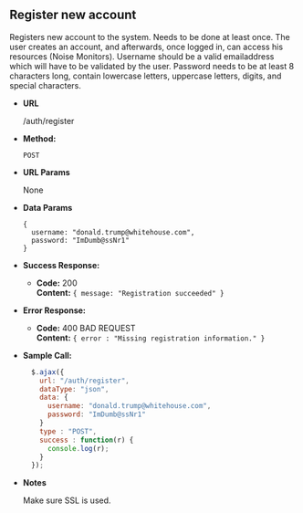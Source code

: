 **Register new account**
----
  Registers new account to the system. Needs to be done at least once. The user creates an account, and afterwards, once logged in, can access his resources (Noise Monitors). Username should be a valid emailaddress which will have to be validated by the user. Password needs to be at least 8 characters long, contain lowercase letters, uppercase letters, digits, and special characters.

* **URL**

  /auth/register

* **Method:**

  `POST`
  
* **URL Params**

  None

* **Data Params**

  ```
  {
    username: "donald.trump@whitehouse.com",
    password: "ImDumb@ssNr1"
  }
  ```

* **Success Response:**

  * **Code:** 200 <br />
    **Content:** `{ message: "Registration succeeded" }`
 
* **Error Response:**

  * **Code:** 400 BAD REQUEST <br />
    **Content:** `{ error : "Missing registration information." }`
    
* **Sample Call:**

  ```javascript
    $.ajax({
      url: "/auth/register",
      dataType: "json",
      data: {
        username: "donald.trump@whitehouse.com",
        password: "ImDumb@ssNr1"
      }
      type : "POST",
      success : function(r) {
        console.log(r);
      }
    });
  ```

* **Notes**

  Make sure SSL is used.

